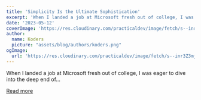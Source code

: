 ```yaml
---
title: 'Simplicity Is the Ultimate Sophistication'
excerpt: 'When I landed a job at Microsoft fresh out of college, I was eager to dive into the deep end of...'
date: '2023-05-12'
coverImage: 'https://res.cloudinary.com/practicaldev/image/fetch/s--inr3Z3mj--/c_imagga_scale,f_auto,fl_progressive,h_420,q_auto,w_1000/https://dev-to-uploads.s3.amazonaws.com/uploads/articles/1qosp9r52fchhqsz3u9s.jpg'
author:
  name: Koders
  picture: "assets/blog/authors/koders.png"
ogImage:
  url: 'https://res.cloudinary.com/practicaldev/image/fetch/s--inr3Z3mj--/c_imagga_scale,f_auto,fl_progressive,h_420,q_auto,w_1000/https://dev-to-uploads.s3.amazonaws.com/uploads/articles/1qosp9r52fchhqsz3u9s.jpg'
---
```


When I landed a job at Microsoft fresh out of college, I was eager to dive into the deep end of...

[Read more](https://dev.to/zenstack/simplicity-is-the-ultimate-sophistication-1cfk)
